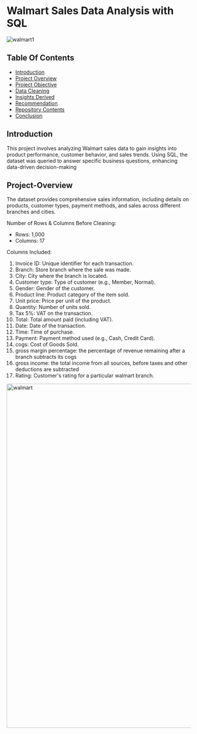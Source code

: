 # Walmart Sales Data Analysis with SQL 

![walmart1](https://github.com/user-attachments/assets/d961b0f2-3b30-47ba-8637-46259f276513)

## Table Of Contents
- [Introduction](#Introduction)
- [Project Overview](#Project-Overview)
- [Project Objective](#Project-Objective)
- [Data Cleaning](#Data-Cleaning)
- [Insights Derived](#Insights-Derived)
- [Recommendation](#Recommendation)
- [Repository Contents](#Repository-Contents)
- [Conclusion](#Conclusion)

  
## Introduction
This project involves analyzing Walmart sales data to gain insights into product performance, customer behavior, and sales trends. 
Using SQL, the dataset was queried to answer specific business questions, enhancing data-driven decision-making

## Project-Overview
The dataset provides comprehensive sales information, including details on products, customer types, payment methods, and sales across different branches and cities.

Number of Rows & Columns Before Cleaning:
- Rows: 1,000
- Columns: 17

Columns Included:
1. Invoice ID: Unique identifier for each transaction.
2. Branch: Store branch where the sale was made.
3. City: City where the branch is located.
4. Customer type: Type of customer (e.g., Member, Normal).
5. Gender: Gender of the customer.
6. Product line: Product category of the item sold.
7. Unit price: Price per unit of the product.
8. Quantity: Number of units sold.
9. Tax 5%: VAT on the transaction.
10. Total: Total amount paid (including VAT).
11. Date: Date of the transaction.
12. Time: Time of purchase.
13. Payment: Payment method used (e.g., Cash, Credit Card).
14. cogs: Cost of Goods Sold. 
15. gross margin percentage: the percentage of revenue remaining after a branch subtracts its cogs
16. gross income: the total income from all sources, before taxes and other deductions are subtracted
17. Rating: Customer's rating for a particular walmart branch.

<img width="939" alt="walmart" src="https://github.com/user-attachments/assets/fa9abb58-5c01-47b1-9346-2c89f19efa11" />
